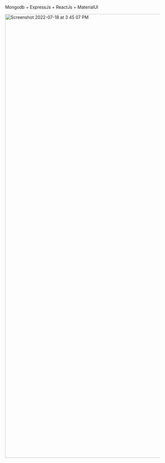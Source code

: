 Mongodb + ExpressJs + ReactJs + MaterialUI

<img width="1440" alt="Screenshot 2022-07-18 at 3 45 07 PM" src="https://user-images.githubusercontent.com/66918236/179491133-6d266a01-513e-418d-a13d-18deb772d4e2.png">


